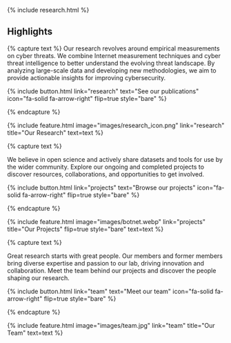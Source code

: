 ---
---

{% include research.html %}

## Highlights

{% capture text %}
Our research revolves around empirical measurements on cyber threats. We combine Internet measurement techniques and cyber threat intelligence to better understand the evolving threat landscape. By analyzing large-scale data and developing new methodologies, we aim to provide actionable insights for improving cybersecurity.

{%
  include button.html
  link="research"
  text="See our publications"
  icon="fa-solid fa-arrow-right"
  flip=true
  style="bare"
%}

{% endcapture %}

{%
  include feature.html
  image="images/research_icon.png"
  link="research"
  title="Our Research"
  text=text
%}

{% capture text %}

We believe in open science and actively share datasets and tools for use by the wider community. Explore our ongoing and completed projects to discover resources, collaborations, and opportunities to get involved.

{%
  include button.html
  link="projects"
  text="Browse our projects"
  icon="fa-solid fa-arrow-right"
  flip=true
  style="bare"
%}

{% endcapture %}

{%
  include feature.html
  image="images/botnet.webp"
  link="projects"
  title="Our Projects"
  flip=true
  style="bare"
  text=text
%}

{% capture text %}

Great research starts with great people. Our members and former members bring diverse expertise and passion to our lab, driving innovation and collaboration. Meet the team behind our projects and discover the people shaping our research.

{%
  include button.html
  link="team"
  text="Meet our team"
  icon="fa-solid fa-arrow-right"
  flip=true
  style="bare"
%}

{% endcapture %}

{%
  include feature.html
  image="images/team.jpg"
  link="team"
  title="Our Team"
  text=text
%}
